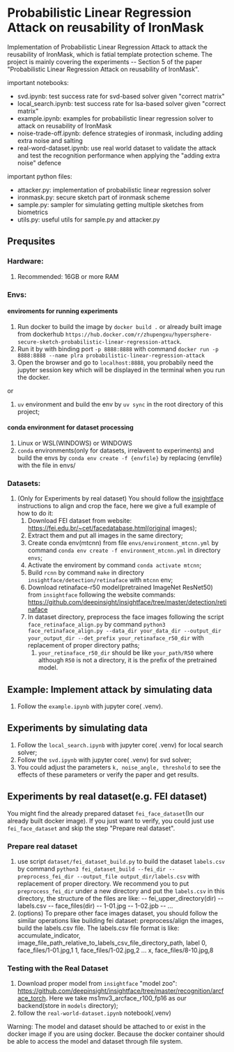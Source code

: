 # Probabilistic Linear Regression Attack on reusability of IronMask 

Implementation of Probabilistic Linear Regression Attack to attack the reusability of IronMask, which is fatial template protection scheme. The project is mainly covering the experiments -- Section 5 of the paper "Probabilistic Linear Regression Attack on reusability of IronMask".


important notebooks:
- svd.ipynb:  test success rate for svd-based solver given "correct matrix"
- local_search.ipynb: test success rate for lsa-based solver given "correct matrix"
- example.ipynb: examples for probabilistic linear regression solver to attack on reusability of IronMask 
- noise-trade-off.ipynb: defence strategies of ironmask, including adding extra noise and salting
- real-word-dataset.ipynb: use real world dataset to validate the attack and test the recognition performance when applying the "adding extra noise" defence

important python files:
- attacker.py: implementation of probabilistic linear regression solver
- ironmask.py: secure sketch part of ironmask scheme
- sample.py: sampler for simulating getting multiple sketches from biometrics
- utils.py: useful utils for sample.py and attacker.py

## Prequsites

### Hardware:
1. Recommended: 16GB or more RAM

### Envs:

#### enviroments for running experiments

1. Run docker to build the image by `docker build .` or already built image from dockerhub `https://hub.docker.com/r/zhupengxu/hypersphere-secure-sketch-probabilistic-linear-regression-attack`.
2. Run it by with binding port `-p 8888:8888` with command `docker run -p 8888:8888 --name plra probabilistic-linear-regression-attack`
3. Open the browser and go to `localhost:8888`, you probabily need the jupyter session key which will be displayed in the terminal when you run the docker.

or 

1. `uv` environment and build the env by `uv sync` in the root directory of this project;

#### conda environment for dataset processing

1. Linux or WSL(WINDOWS) or WINDOWS
2. `conda` environments(only for datasets, irrelavent to experiments) and build the envs by `conda env create -f {envfile}` by replacing {envfile} with the file in envs/

### Datasets:
1. (Only for Experiments by real dataset) You should follow the [insightface](https://github.com/deepinsight/insightface/tree/master/detection/retinaface) instructions to align and crop the face, here we give a full example of how to do it:
   1. Download FEI dataset from website: https://fei.edu.br/~cet/facedatabase.html(original images); 
   2. Extract them and put all images in the same directory;
   3. Create conda env(mtcnn) from file `envs/environment_mtcnn.yml` by command `conda env create -f environment_mtcnn.yml` in directory `envs`;
   4. Activate the enviroment by command `conda activate mtcnn`;
   5. Build `rcnn` by command `make` in directory `insightface/detection/retinaface` with `mtcnn` env;
   6. Download retinaface-r50 model(pretrained ImageNet ResNet50) from `insightface` following the website commands: https://github.com/deepinsight/insightface/tree/master/detection/retinaface
   7. In dataset directory, preprocess the face images following the script `face_retinaface_align.py` by command `python3 face_retinaface_align.py --data_dir your_data_dir --output_dir your_output_dir --det_prefix your_retinaface_r50_dir` with replacement of proper directory paths;
      1. `your_retinaface_r50_dir` should be like `your_path/R50` where although `R50` is not a directory, it is the prefix of the pretrained model.

## Example: Implement attack by simulating data
1. Follow the `example.ipynb` with jupyter core( .venv).

## Experiments by simulating data
1. Follow the `local_search.ipynb` with jupyter core( .venv) for local search solver;
2. Follow the `svd.ipynb` with jupyter core( .venv) for svd solver;
3. You could adjust the parameters `k, noise_angle, threshold` to see the
effects of these parameters or verify the paper and get results.

## Experiments by real dataset(e.g. FEI dataset)

You might find the already prepared dataset `fei_face_dataset`(In our already built docker image). If you just want to verify, you could just use `fei_face_dataset` and skip the step "Prepare real dataset".

### Prepare real dataset


1. use script `dataset/fei_dataset_build.py` to build the dataset `labels.csv` by command `python3 fei_dataset_build --fei_dir --preprocess_fei_dir --output_file output_dir/labels.csv` with replacement of proper directory. We recommend you to put `preprocess_fei_dir` under a new directory and put the `labels.csv` in this directory, the structure of the files are like:
    -- fei_upper_directory(dir)
       -- labels.csv
       -- face_files(dir)
          -- 1-01.jpg
          -- 1-02.jpb
          -- ...
2. (options) To prepare other face images dataset, you should follow the similar operations like building fei dataset: preprocess/align the images, build the labels.csv file. The labels.csv file format is like:
    accumulate_indicator, image_file_path_relative_to_labels_csv_file_directory_path, label
    0, face_files/1-01.jpg,1
    1, face_files/1-02.jpg,2
    ...
    x, face_files/8-10.jpg,8

### Testing with the Real Dataset
1. Download proper model from `insightface` "model zoo": https://github.com/deepinsight/insightface/tree/master/recognition/arcface_torch. Here we take ms1mv3_arcface_r100_fp16 as our backend(store in `models` directory);
2. follow the `real-world-dataset.ipynb` notebook(.venv)
   
Warning: The model and dataset should be attached to or exist in the docker image if you are using docker. Because the docker container should be able to access the model and dataset through file system.